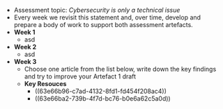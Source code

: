 - Assessment topic: *Cybersecurity is only a technical issue*
- Every week we revisit this statement and, over time, develop and prepare a body of work to support both assessment artefacts.
- **Week 1**
	- asd
- **Week 2**
	- asd
- **Week 3**
	- Choose one article from the list below, write down the key findings and try to improve your Artefact 1 draft
	- **Key Resouces**
		- ((63e66b96-c7ad-4132-8fd1-fd454f208ac4))
		- ((63e66ba2-739b-4f7d-bc76-b0e6a62c5a0d))